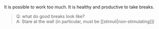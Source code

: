 It is possible to work too much. It is healthy and productive to take breaks. 

> Q: what do good breaks look like?\
> A: Stare at the wall (in particular, must be [[stimuli|non-stimulating]])

